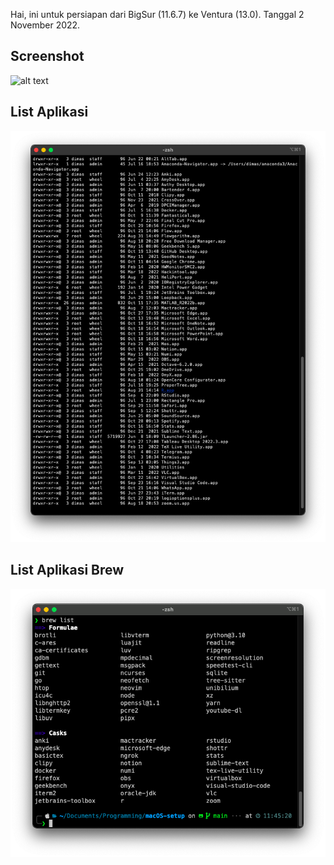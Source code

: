 Hai, ini untuk persiapan dari BigSur (11.6.7) ke Ventura (13.0). Tanggal 2 November 2022.

## Screenshot
![alt text](./SS/preview.png)

## List Aplikasi
![alt text](./ListAplikasi.png)

## List Aplikasi Brew
![alt text](./SS/brew.png)

